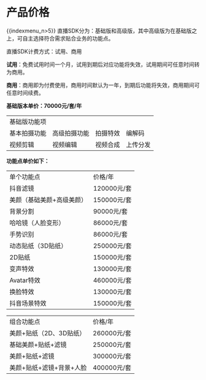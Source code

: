 # 产品价格

{{indexmenu_n>5}}
直播SDK分为：基础版和高级版，其中高级版为在基础版之上，可自主选择符合需求贴合业务的功能点。

直播SDK计费方式：试用、商用

**试用**：免费试用时间一个月，试用到期后对应功能将失效，试用期间可任意时间转为商用。

**商用**：商用即为付费使用，商用时间默认为一年，到期后功能将失效，商用期间可任意时间续费。

**基础版本单价：70000元/套/年**

|        |        |      |      |
| ------ | ------ | ---- | ---- |
| 基础版功能项 |        |      |      |
| 基本拍摄功能 | 高级拍摄功能 | 拍摄特效 | 编解码  |
| 视频剪辑   | 视频编辑   | 视频合成 | 上传分发 |

**功能点单价如下：**

|               |           |
| ------------- | --------- |
| 单个功能点         | 价格/年      |
| 抖音滤镜          | 120000元/套 |
| 美颜（基础美颜+高级美颜） | 150000元/套 |
| 背景分割          | 90000元/套  |
| 哈哈镜（人脸变形）     | 86000元/套  |
| 手势识别          | 86000元/套  |
| 动态贴纸（3D贴纸）    | 250000元/套 |
| 2D贴纸          | 150000元/套 |
| 变声特效          | 130000元/套 |
| Avatar特效      | 460000元/套 |
| 换脸特效          | 130000元/套 |
| 抖音场景特效        | 150000元/套 |

|                |           |
| -------------- | --------- |
| 组合功能点          | 价格/年      |
| 美颜+贴纸（2D、3D贴纸） | 260000元/套 |
| 基础美颜+贴纸+滤镜     | 250000元/套 |
| 美颜+贴纸+滤镜       | 300000元/套 |
| 美颜+贴纸+滤镜+背景+人脸 | 400000元/套 |
